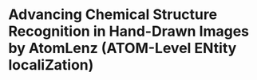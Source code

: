 # Advancing Chemical Structure Recognition in Hand-Drawn Images by AtomLenz (ATOM-Level ENtity localiZation)
